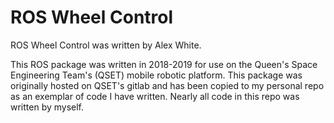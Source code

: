 # ROS Wheel Control

ROS Wheel Control was written by Alex White.

This ROS package was written in 2018-2019 for use on the Queen's Space Engineering Team's (QSET) mobile robotic platform. This package was originally hosted on QSET's gitlab and has been copied to my personal repo as an exemplar of code I have written. Nearly all code in this repo was written by myself.
